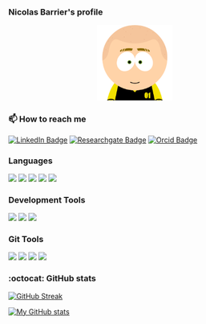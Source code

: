 ### Nicolas Barrier's profile

<div id="header" align="center">
  <a href=https://nicolasbarrier.fr><img src="https://raw.githubusercontent.com/barriern/barriern/master/avatar2-github.png " width=150px alt="LinkedIn Badge"></a>
</div>

### 📫 How to reach me

<div id="badges">
  <a href=https://fr.linkedin.com/in/nicolas-barrier-4763orcid3153><img src="https://img.shields.io/badge/LinkedIn-blue?style=for-the-badge&logo=linkedin&logoColor=white" alt="LinkedIn Badge"></a>
  <a href=https://www.researchgate.net/profile/Nicolas-Barrier><img src="https://img.shields.io/badge/ResearchGate-cyan?style=for-the-badge&logo=researchgate&logoColor=white" alt="Researchgate Badge"></a>
   <a href=https://orcid.org/0000-0002-1693-4719><img src="https://img.shields.io/badge/Orcid-green?style=for-the-badge&logo=orcid&logoColor=gray" alt="Orcid Badge"></a>
</div>

### Languages

<div id="badges">
<img src="https://img.shields.io/badge/Python-3776AB?style=for-the-badge&logo=python&logoColor=white"/>
<img src="https://img.shields.io/badge/Java-ED8B00?style=for-the-badge&logo=openjdk&logoColor=white"/>
<img src="https://img.shields.io/badge/C-00599C?style=for-the-badge&logo=c&logoColor=white"/>
<img src="https://img.shields.io/badge/C%2B%2B-00599C?style=for-the-badge&logo=c%2B%2B&logoColor=white"/>
 <img src="https://img.shields.io/badge/R-276DC3?style=for-the-badge&logo=r&logoColor=white"/>
</div>
  
### Development Tools

<div id="badges">
<img src="https://img.shields.io/badge/VSCode-007ACC?style=for-the-badge&logo=visualstudiocode&logoColor=white"/>
<img src="https://img.shields.io/badge/Jupyter-F37626?style=for-the-badge&logo=jupyter&logoColor=white"/>
<img src="https://img.shields.io/badge/RStudio-75AADB?style=for-the-badge&logo=rstudio&logoColor=white"/>
</div>

### Git Tools


<div id="badges">
<img src="https://img.shields.io/badge/Git-F05032?style=for-the-badge&logo=git&logoColor=white"/>
  <img src="https://img.shields.io/badge/GitHub-181717?style=for-the-badge&logo=github&logoColor=white"/>
  <img src="https://img.shields.io/badge/Actions-2088FF?style=for-the-badge&logo=githubactions&logoColor=white"/>
<img src="https://img.shields.io/badge/LFS-F64935?style=for-the-badge&logo=gitlfs&logoColor=white"/>
 </div>
  
<!--
**barriern/barriern** is a ✨ _special_ ✨ repository because its `README.md` (this file) appears on your GitHub profile.

Icons: https://simpleicons.org/
Cf. https://javascript.plainenglish.io/how-to-make-custom-language-badges-for-your-profile-using-shields-io-d2aeaf016b6b for badges

Here are some ideas to get you started:

- 🔭 I’m currently working on ...
- 🌱 I’m currently learning ...
- 👯 I’m looking to collaborate on ...
- 🤔 I’m looking for help with ...
- 💬 Ask me about ...
- 📫 How to reach me: ...
- 😄 Pronouns: ...
- ⚡ Fun fact: ...
-->

### :octocat: GitHub stats
[![GitHub Streak](https://github-readme-streak-stats.herokuapp.com?user=barriern&theme=dark)](https://git.io/streak-stats)

[![My GitHub stats](https://github-readme-stats.vercel.app/api?username=barriern&count_private=true&show_icons=true&theme=nord)](https://github.com/anuraghazra/github-readme-stats)

<!-- [![Top Langs](https://github-readme-stats.vercel.app/api/top-langs/?username=barriern&count_private=true&layout=compact&theme=nord&langs_count=8)](https://github.com/anuraghazra/github-readme-stats) -->

